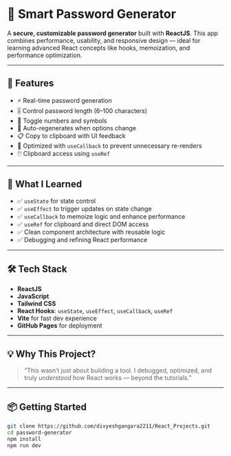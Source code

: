 # 🔐 Smart Password Generator

A **secure, customizable password generator** built with **ReactJS**. This app combines performance, usability, and responsive design — ideal for learning advanced React concepts like hooks, memoization, and performance optimization.

---

## 🚀 Features

- ⚡ Real-time password generation
- 🎚️ Control password length (6–100 characters)
- 🔢 Toggle numbers and symbols
- 🔁 Auto-regenerates when options change
- 📋 Copy to clipboard with UI feedback
- 🧠 Optimized with `useCallback` to prevent unnecessary re-renders
- 🖱️ Clipboard access using `useRef`

---

## 🧠 What I Learned

- ✅ `useState` for state control
- ✅ `useEffect` to trigger updates on state change
- ✅ `useCallback` to memoize logic and enhance performance
- ✅ `useRef` for clipboard and direct DOM access
- ✅ Clean component architecture with reusable logic
- ✅ Debugging and refining React performance

---

## 🛠️ Tech Stack

- **ReactJS**
- **JavaScript**
- **Tailwind CSS**
- **React Hooks**: `useState`, `useEffect`, `useCallback`, `useRef`
- **Vite** for fast dev experience
- **GitHub Pages** for deployment

---

## 💡 Why This Project?

> “This wasn’t just about building a tool. I debugged, optimized, and truly *understood* how React works — beyond the tutorials.”

---

## 📦 Getting Started

```bash
git clone https://github.com/divyeshgangara2211/React_Projects.git
cd password-generator
npm install
npm run dev
